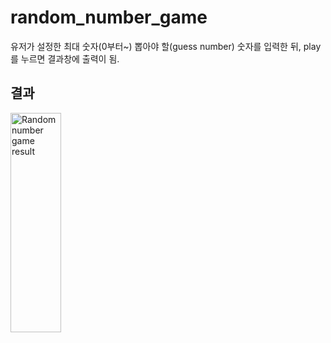 # random_number_game
유저가 설정한 최대 숫자(0부터~) 뽑아야 할(guess number) 숫자를 입력한 뒤, play를 누르면 결과창에 출력이 됨.

## 결과
<img src="[/path/to/img.jpg](https://user-images.githubusercontent.com/97646713/168987820-71c09e2f-cb2a-4dd6-9c2f-73b3b5139b7b.jpg)" width="40%" height="30%" title="Random number game result" alt="Random number game result"></img>
